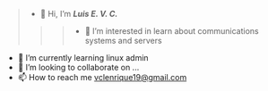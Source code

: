>- 👋 Hi, I’m ***Luis E. V. C.***
>>
>>>- 👀 I’m interested in learn about communications systems and servers
- 🌱 I’m currently learning linux admin
- 💞️ I’m looking to collaborate on ...
- 📫 How to reach me vclenrique19@gmail.com

<!---
VCLE19/VCLE19 is a ✨ special ✨ repository because its `README.md` (this file) appears on your GitHub profile.
You can click the Preview link to take a look at your changes.
--->
